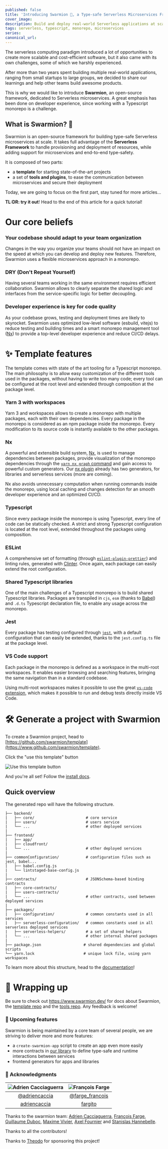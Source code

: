 ```yaml
---
published: false
title: 'Introducing Swarmion 🐝, a Type-safe Serverless Microservices Framework'
cover_image:
description: Build and deploy real-world Serverless applications at scale with Swarmion!
tags: serverless, typescript, monorepo, microservices
series:
canonical_url:
---
```


The serverless computing paradigm introduced a lot of opportunities to create more scalable and cost-efficient software, but it also came with its own challenges, some of which we harshly experienced.

After more than two years spent building multiple real-world applications, ranging from small startups to large groups, we decided to share our learnings and help other teams build awesome products.

This is why we would like to introduce **Swarmion**, an open-source framework, dedicated to Serverless microservices. A great emphasis has been done on developer experience, since working with a Typescript monorepo is a challenge.

## What is Swarmion? 🐝

Swarmion is an open-source framework for building type-safe Serverless microservices at scale. It takes full advantage of the **Serverless Framework** to handle provisioning and deployment of resources, while adding support for microservices and end-to-end type-safety.

It is composed of two parts:

- a **template** for starting state-of-the-art projects
- a set of **tools and plugins**, to ease the communication between microservices and secure their deployment

Today, we are going to focus on the first part, stay tuned for more articles...

**TL:DR: try it out**! Head to the end of this article for a quick tutorial!

# Our core beliefs

### Your codebase should adapt to your team organization

Changes in the way you organize your teams should not have an impact on the speed at which you can develop and deploy new features. Therefore, Swarmion uses a flexible microservices approach in a monorepo.

### DRY (Don't Repeat Yourself)

Having several teams working in the same environment requires efficient collaboration. Swarmion allows to clearly separate the shared logic and interfaces from the service-specific logic for better decoupling.

### Developer experience is key for code quality

As your codebase grows, testing and deployment times are likely to skyrocket. Swarmion uses optimized low-level software (esbuild, vitejs) to reduce testing and building times and a smart monorepo management tool ([Nx](https://nx.dev/)) to provide a top-level developer experience and reduce CI/CD delays.

# ✨ Template features

The template comes with state of the art tooling for a Typescript monorepo. The main philosophy is to allow easy customization of the different tools used in the packages, without having to write too many code; every tool can be configured at the root level and extended through composition at the package level.

### Yarn 3 with workspaces

Yarn 3 and workspaces allows to create a monorepo with multiple packages, each with their own dependencies. Every package in the monorepo is considered as an npm package inside the monorepo. Every modification to its source code is instantly available to the other packages.

### Nx

A powerful and extensible build system, [Nx](https://nx.dev), is used to manage dependencies between packages, provide visualization of the monorepo dependencies through the [`yarn nx graph` command](https://nx.dev/cli/dep-graph) and gain access to powerful custom generators. Our [nx plugin](https://www.swarmion.dev/docs/code-structure/nx-plugin) already has two generators, for libraries and serverless services (more are coming).

Nx also avoids unnecessary computation when running commands inside the monorepo, using local caching and changes detection for an smooth developer experience and an optimized CI/CD.

### Typescript

Since every package inside the monorepo is using Typescript, every line of code can be statically checked. A strict and strong Typescript configuration is located at the root level, extended throughout the packages using composition.

### ESLint

A comprehensive set of formatting (through [`eslint-plugin-prettier`](https://github.com/prettier/eslint-plugin-prettier)) and linting rules, generated with [Clinter](https://github.com/theodo/clinter). Once again, each package can easily extend the root configuration.

### Shared Typescript libraries

One of the main challenges of a Typescript monorepo is to build shared Typescript libraries. Packages are transpiled in `cjs`, `esm` (thanks to [Babel](https://babeljs.io/)) and `.d.ts` Typescript declaration file, to enable any usage across the monorepo.

### Jest

Every package has testing configured through [`jest`](https://jestjs.io/), with a default configuration that can easily be extended, thanks to the `jest.config.ts` file at the package level.

### VS Code support

Each package in the monorepo is defined as a workspace in the multi-root workspaces. It enables easier browsing and searching features, bringing the same navigation than in a standard codebase.

Using multi-root workspaces makes it possible to use the great [`vs-code` extension](https://github.com/jest-community/vscode-jest#how-to-use-the-extension-with-monorepo-projects), which makes it possible to run and debug tests directly inside VS Code.

# 🛠 Generate a project with Swarmion

To create a Swarmion project, head to [https://github.com/swarmion/template](https://www.github.com/swarmion/template).

Click the "use this template" button

![Use this template button](./static/use_this_template_button.png)

And you're all set! Follow the [install docs](https://www.swarmion.dev/docs/getting-started/installation).

## Quick overview

The generated repo will have the following structure.

```
├── backend/
|   ├── core/                       # core service
|   ├── users/                      # users service
|   └── ...                         # other deployed services
|
├── frontend/
|   ├── app/
|   ├── cloudfront/
|   └── ...                         # other deployed services
|
├── commonConfiguration/            # configuration files such as jest, babel...
|   ├── babel.config.js
|   └── lintstaged-base-config.js
|
├── contracts/                      # JSONSchema-based binding contracts
|   ├── core-contracts/
|   ├── users-contracts/
|   └── ...                         # other contracts, used between deployed services
|
├── packages/
|   ├── configuration/              # common constants used in all services
|   ├── serverless-configuration/   # common constants used in all serverless deployed services
|   ├── serverless-helpers/         # a set of shared helpers
|   └── ...                         # other internal shared packages
|
├── package.json                   # shared dependencies and global scripts
└── yarn.lock                      # unique lock file, using yarn workspaces

```

To learn more about this structure, head to the [documentation](https://www.swarmion.dev/docs/code-structure/monorepo)!

# 🎁 Wrapping up

Be sure to check out https://www.swarmion.dev/ for docs about Swarmion, the [template repo](https://github.com/swarmion/template) and the [tools repo](https://github.com/swarmion/swarmion). Any feedback is welcome!

### 🎄 Upcoming features

Swarmion is being maintained by a core team of several people, we are striving to deliver more and more features:

- a `create-swarmion-app` script to create an app even more easily
- more contracts in [our library](https://www.npmjs.com/package/@swarmion/serverless-contracts) to define type-safe and runtime interactions between services
- frontend generators for apps and libraries

### 🤝 Acknowledgments

|   ![Adrien Cacciaguerra](./static/adrien.jpeg)    |       ![François Farge](./static/francois.jpeg)       |
| :-----------------------------------------------: | :---------------------------------------------------: |
| [@adriencaccia](https://twitter.com/adriencaccia) | [@farge_francois](https://twitter.com/farge_francois) |
|  [adriencaccia](https://github.com/adriencaccia)  |         [fargito](https://github.com/fargito)         |

Thanks to the swarmion team: [Adrien Cacciaguerra](https://github.com/adriencaccia), [François Farge](https://github.com/fargito), [Guillaume Duboc](https://github.com/guillaumeduboc), [Maxime Vivier](https://github.com/MaximeVivier), [Axel Fournier](https://github.com/Sc0ra) and [Stanislas Hannebelle](https://github.com/StanHannebelle).

Thanks to all the contributors!

Thanks to [Theodo](https://www.theodo.fr/) for sponsoring this project!

